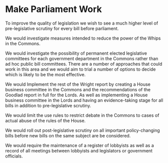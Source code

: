 Make Parliament Work
====================

To improve the quality of legislation we wish to see a much higher level 
of pre-legislative scrutiny for every bill before parliament.

We would investigate measures intended to reduce the power of the Whips 
in the Commons.

We would investigate the possibility of permanent elected legislative 
committees for each government department in the Commons rather than ad 
hoc public bill committees. There are a number of approaches that could 
work in this area and we would aim to trial a number of options to 
decide which is likely to be the most effective.

We would Implement the rest of the Wright report by creating a House 
business committee in the Commons and the recommendations of the 
Goodlad report in full for the Lords. As well as implementing a House 
business committee in the Lords and having an evidence-taking stage for 
all bills in addition to pre-legislative scrutiny.

We would limit the use rules to restrict debate in the Commons to cases 
of actual abuse of the rules of the House.

We would roll out post-legislative scrutiny on all important 
policy-changing bills before new bills on the same subject are be 
considered.

We would require the maintenance of a register of lobbyists as well as 
a record of all meetings between lobbyists and legislators or government 
officials.